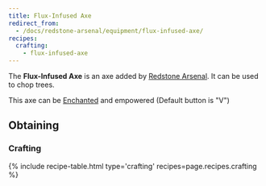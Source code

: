 ```yaml
---
title: Flux-Infused Axe
redirect_from:
  - /docs/redstone-arsenal/equipment/flux-infused-axe/
recipes:
  crafting:
    - flux-infused-axe
---
```


The **Flux-Infused Axe** is an axe added by [Redstone
Arsenal](/docs/redstone-arsenal/). It can be used to chop trees.

This axe can be [Enchanted](https://minecraft.gamepedia.com/Enchanting) and
empowered (Default button is "V")


Obtaining
---------

### Crafting
{% include recipe-table.html type='crafting' recipes=page.recipes.crafting %}
